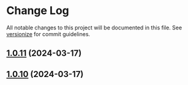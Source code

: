 # Change Log

All notable changes to this project will be documented in this file. See [versionize](https://github.com/versionize/versionize) for commit guidelines.

<a name="1.0.11"></a>
## [1.0.11](https://www.github.com/aheintz/hzcache/releases/tag/v1.0.11) (2024-03-17)

<a name="1.0.10"></a>
## [1.0.10](https://www.github.com/aheintz/hzcache/releases/tag/v1.0.10) (2024-03-17)

